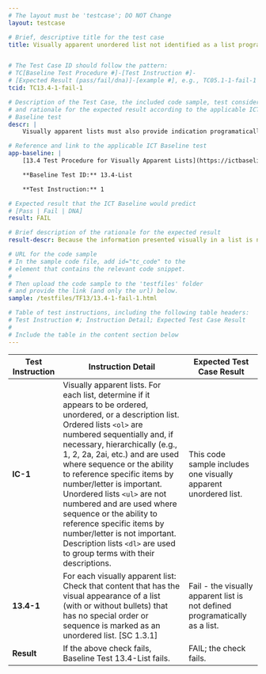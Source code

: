 ```yaml
---
# The layout must be 'testcase'; DO NOT Change
layout: testcase

# Brief, descriptive title for the test case
title: Visually apparent unordered list not identified as a list programmatically


# The Test Case ID should follow the pattern:
# TC[Baseline Test Procedure #]-[Test Instruction #]-
# [Expected Result (pass/fail/dna)]-[example #], e.g., TC05.1-1-fail-1
tcid: TC13.4-1-fail-1

# Description of the Test Case, the included code sample, test considerations,
# and rationale for the expected result according to the applicable ICT
# Baseline test
descr: |
    Visually apparent lists must also provide indication programatically that the informaton is included in a list. In the code sample included in this test case a visually apparent list is not defined as a list programatically. 

# Reference and link to the applicable ICT Baseline test
app-baseline: |
    [13.4 Test Procedure for Visually Apparent Lists](https://ictbaseline.access-board.gov/13Structure/#134-test-procedure-for-visually-apparent-lists)

    **Baseline Test ID:** 13.4-List

    **Test Instruction:** 1

# Expected result that the ICT Baseline would predict
# [Pass | Fail | DNA]
result: FAIL

# Brief description of the rationale for the expected result
result-descr: Because the information presented visually in a list is not defined as a list programatically the content fails baseline test 13.4.

# URL for the code sample
# In the sample code file, add id="tc_code" to the
# element that contains the relevant code snippet.
#
# Then upload the code sample to the 'testfiles' folder
# and provide the link (and only the url) below.
sample: /testfiles/TF13/13.4-1-fail-1.html

# Table of test instructions, including the following table headers:
# Test Instruction #; Instruction Detail; Expected Test Case Result
#
# Include the table in the content section below
---
```

| Test Instruction | Instruction Detail | Expected Test Case Result |
|------------------|--------------------|---------------------------|
| **IC-1** | Visually apparent lists. For each list, determine if it appears to be ordered, unordered, or a description list. Ordered lists `<ol>` are numbered sequentially and, if necessary, hierarchically (e.g., 1, 2, 2a, 2ai, etc.) and are used where sequence or the ability to reference specific items by number/letter is important. Unordered lists `<ul>` are not numbered and are used where sequence or the ability to reference specific items by number/letter is not important. Description lists `<dl>` are used to group terms with their descriptions. | This code sample includes one visually apparent unordered list. | 
| **13.4-1** | For each visually apparent list: Check that content that has the visual appearance of a list (with or without bullets) that has no special order or sequence is marked as an unordered list. [SC 1.3.1] | Fail - the visually apparent list is not defined programatically as a list. |
| **Result** | If the above check fails, Baseline Test 13.4-List fails. | FAIL; the check fails. |